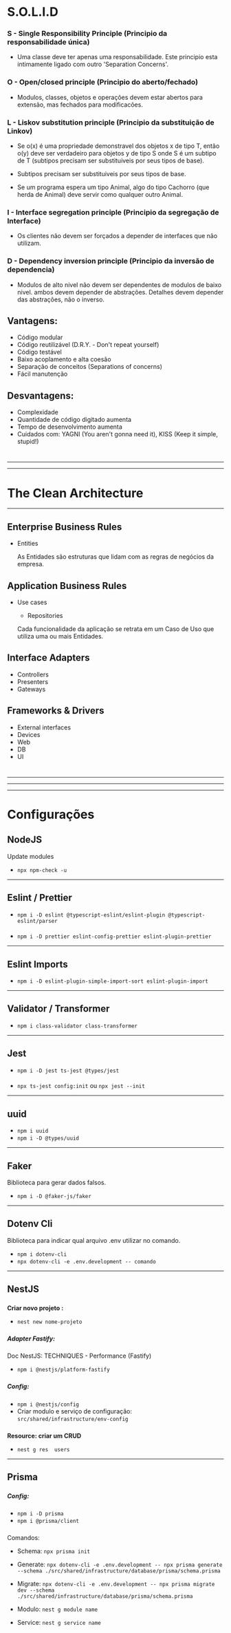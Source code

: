 
# S.O.L.I.D

### S - Single Responsibility Principle (Principio da responsabilidade única)

* Uma classe deve ter apenas uma responsabilidade. Este principio esta intimamente ligado com outro
  'Separation Concerns'.

### O - Open/closed principle (Principio do aberto/fechado)

* Modulos, classes, objetos e operações devem estar abertos para extensão, mas fechados para modificacões.

### L - Liskov substitution principle (Principio da substituição de Linkov)

* Se o(x) é uma propriedade demonstravel dos objetos x de tipo T, então o(y) deve ser verdadeiro para objetos
  y de tipo S onde S é um subtipo de T (subtipos precisam ser substituiveis por seus tipos de base).

* Subtipos precisam ser substituiveis por seus tipos de base.

* Se um programa espera um tipo Animal, algo do tipo Cachorro (que herda de Animal) deve servir como qualquer outro Animal.

### I - Interface segregation principle (Principio da segregação de Interface)

* Os clientes não devem ser forçados a depender de interfaces que não utilizam.

### D - Dependency inversion principle (Principio da inversão de dependencia)

* Modulos de alto nivel não devem ser dependentes de modulos de baixo nivel. ambos devem depender de abstrações.
  Detalhes devem depender das abstrações, não o inverso.

## Vantagens:

* Código modular
* Código reutilizável (D.R.Y. - Don't repeat yourself)
* Código testável
* Baixo acoplamento e alta coesão
* Separação de conceitos (Separations of concerns)
* Fácil manutenção

## Desvantagens:

* Complexidade
* Quantidade de código digitado aumenta
* Tempo de desenvolvimento aumenta
* Cuidados com: YAGNI (You aren't gonna need it), KISS (Keep it simple, stupid!)

#

---

---

# The Clean Architecture

---

## Enterprise Business Rules
  * Entities


    As Entidades são estruturas que lidam com as 
    regras de negócios da empresa.

## Application Business Rules
 * Use cases
   * Repositories


    Cada funcionalidade da aplicação se retrata em 
    um Caso de Uso que utiliza uma ou mais Entidades.


## Interface Adapters
 * Controllers
 * Presenters
 * Gateways

## Frameworks & Drivers
 * External interfaces
 * Devices
 * Web
 * DB
 * UI



#

---


---


---

# Configurações

## NodeJS

Update modules
 * `npx npm-check -u`

---

## Eslint / Prettier

* `npm i -D eslint @typescript-eslint/eslint-plugin @typescript-eslint/parser`
####
* `npm i -D prettier eslint-config-prettier eslint-plugin-prettier`

---

## Eslint Imports
* `npm i -D eslint-plugin-simple-import-sort eslint-plugin-import`

---

## Validator / Transformer
* `npm i class-validator class-transformer`

---

## Jest

* `npm i -D jest ts-jest @types/jest`
####
* `npx ts-jest config:init` ou `npx jest --init`

---

## uuid

* `npm i uuid`
* `npm i -D @types/uuid`

---

## Faker

Biblioteca para gerar dados falsos.
* `npm i -D @faker-js/faker`

---

## Dotenv Cli

Biblioteca para indicar qual arquivo .env utilizar no comando.
* `npm i dotenv-cli`
* `npx dotenv-cli -e .env.development -- comando`

---

## NestJS
###
**Criar novo projeto :**
 * `nest new nome-projeto`

###
##### Adapter Fastify:

Doc NestJS: TECHNIQUES - Performance (Fastify)
 * `npm i @nestjs/platform-fastify`

###
##### Config:
 * `npm i @nestjs/config`
 * Criar modulo e serviço de configuração: `src/shared/infrastructure/env-config`

###
**Resource: criar um CRUD**
* `nest g res  users`



---

## Prisma

###
##### Config:
* `npm i -D prisma`
* `npm i @prisma/client`

###
Comandos:
* Schema: `npx prisma init`
* Generate: `npx dotenv-cli -e .env.development -- npx prisma generate --schema ./src/shared/infrastructure/database/prisma/schema.prisma`
* Migrate: `npx dotenv-cli -e .env.development -- npx prisma migrate dev --schema ./src/shared/infrastructure/database/prisma/schema.prisma`


* Modulo: `nest g module name`
* Service: `nest g service name`





#
#
#
#
#
#
